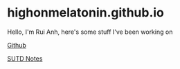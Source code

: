 # highonmelatonin.github.io

Hello, I'm Rui Anh, here's some stuff I've been working on

[Github](https://github.com/highonmelatonin)

[SUTD Notes](notes/notes.html)
